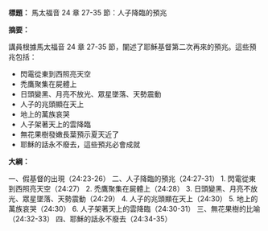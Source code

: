 **標題：** 馬太福音 24 章 27-35 節：人子降臨的預兆

**摘要：**

講員根據馬太福音 24 章 27-35 節，闡述了耶穌基督第二次再來的預兆。這些預兆包括：

* 閃電從東到西照亮天空
* 禿鷹聚集在屍體上
* 日頭變黑、月亮不放光、眾星墜落、天勢震動
* 人子的兆頭顯在天上
* 地上的萬族哀哭
* 人子架著天上的雲降臨
* 無花果樹發嫩長葉預示夏天近了
* 耶穌的話永不廢去，這些預兆必會成就

**大綱：**

一、假基督的出現（24:23-26）
二、人子降臨的預兆（24:27-31）
    1. 閃電從東到西照亮天空（24:27）
    2. 禿鷹聚集在屍體上（24:28）
    3. 日頭變黑、月亮不放光、眾星墜落、天勢震動（24:29）
    4. 人子的兆頭顯在天上（24:30）
    5. 地上的萬族哀哭（24:30）
    6. 人子架著天上的雲降臨（24:30-31）
三、無花果樹的比喻（24:32-33）
四、耶穌的話永不廢去（24:34-35）